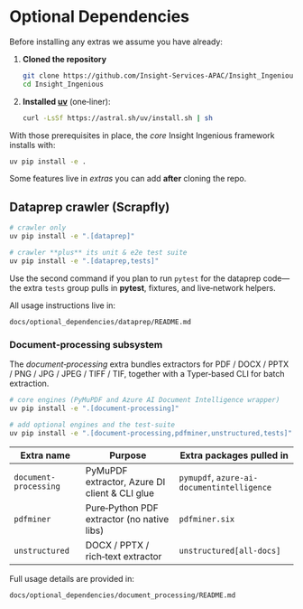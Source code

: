 # Optional Dependencies

Before installing any extras we assume you have already:

1. **Cloned the repository**

   ```bash
   git clone https://github.com/Insight-Services-APAC/Insight_Ingenious.git
   cd Insight_Ingenious
   ```
2. **Installed [uv](https://github.com/astral-sh/uv)** (one‑liner):

   ```bash
   curl -LsSf https://astral.sh/uv/install.sh | sh
   ```

With those prerequisites in place, the *core* Insight Ingenious framework installs with:

```bash
uv pip install -e .
```

Some features live in *extras* you can add **after** cloning the repo.

## Dataprep crawler (Scrapfly)

```bash
# crawler only
uv pip install -e ".[dataprep]"

# crawler **plus** its unit & e2e test suite
uv pip install -e ".[dataprep,tests]"
```

Use the second command if you plan to run `pytest` for the dataprep code—the extra `tests` group pulls in **pytest**, fixtures, and live‑network helpers.

All usage instructions live in:

```
docs/optional_dependencies/dataprep/README.md
```

### Document‑processing subsystem

The *document‑processing* extra bundles extractors for PDF / DOCX / PPTX / PNG / JPG / JPEG / TIFF / TIF, together with a Typer‑based CLI for batch extraction.

```bash
# core engines (PyMuPDF and Azure AI Document Intelligence wrapper)
uv pip install -e ".[document-processing]"

# add optional engines and the test‑suite
uv pip install -e ".[document-processing,pdfminer,unstructured,tests]"
```

| Extra name            | Purpose                                       | Extra packages pulled in                   |
| --------------------- | --------------------------------------------- | ------------------------------------------ |
| `document-processing` | PyMuPDF extractor, Azure DI client & CLI glue | `pymupdf`, `azure-ai-documentintelligence` |
| `pdfminer`            | Pure‑Python PDF extractor (no native libs)    | `pdfminer.six`                             |
| `unstructured`        | DOCX / PPTX / rich‑text extractor             | `unstructured[all-docs]`                   |

Full usage details are provided in:

```
docs/optional_dependencies/document_processing/README.md
```
